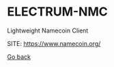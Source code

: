 # ELECTRUM-NMC
 
 Lightweight Namecoin Client
 
 SITE: https://www.namecoin.org/

 [Go back](https://portable-linux-apps.github.io/apps.html)
